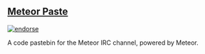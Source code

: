 ## [Meteor Paste][meteor-paste]
[![endorse](https://api.coderwall.com/benjaminrh/endorsecount.png)](https://coderwall.com/benjaminrh)

A code pastebin for the Meteor IRC channel, powered by Meteor.

[meteor-paste]: http://paste.meteor.com/
